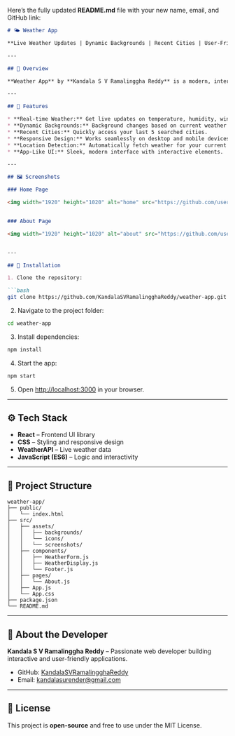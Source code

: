 Here’s the fully updated **README.md** file with your new name, email, and GitHub link:

````markdown
# 🌤 Weather App

**Live Weather Updates | Dynamic Backgrounds | Recent Cities | User-Friendly**

---

## 🔹 Overview

**Weather App** by **Kandala S V Ramalinggha Reddy** is a modern, interactive web app that lets you check real-time weather conditions for any city worldwide. With dynamic backgrounds reflecting the weather, recent search history, and a responsive design, it feels like a smooth, mobile-friendly app experience.

---

## 🌟 Features

* **Real-time Weather:** Get live updates on temperature, humidity, wind speed, and more.
* **Dynamic Backgrounds:** Background changes based on current weather (sunny, rainy, cloudy, snowy, stormy, foggy).
* **Recent Cities:** Quickly access your last 5 searched cities.
* **Responsive Design:** Works seamlessly on desktop and mobile devices.
* **Location Detection:** Automatically fetch weather for your current location.
* **App-Like UI:** Sleek, modern interface with interactive elements.

---

## 🖼 Screenshots

### Home Page

<img width="1920" height="1020" alt="home" src="https://github.com/user-attachments/assets/a255a4c5-a6f3-410b-b344-1b485ae617f1" />


### About Page

<img width="1920" height="1020" alt="about" src="https://github.com/user-attachments/assets/a53888e0-9e4d-4417-9db5-126931281d5a" />


---

## 🚀 Installation

1. Clone the repository:

```bash
git clone https://github.com/KandalaSVRamalingghaReddy/weather-app.git
````

2. Navigate to the project folder:

```bash
cd weather-app
```

3. Install dependencies:

```bash
npm install
```

4. Start the app:

```bash
npm start
```

5. Open [http://localhost:3000](http://localhost:3000) in your browser.

---

## ⚙️ Tech Stack

* **React** – Frontend UI library
* **CSS** – Styling and responsive design
* **WeatherAPI** – Live weather data
* **JavaScript (ES6)** – Logic and interactivity

---

## 📁 Project Structure

```
weather-app/
├── public/
│   └── index.html
├── src/
│   ├── assets/
│   │   ├── backgrounds/
│   │   └── icons/
│   │   └── screenshots/
│   ├── components/
│   │   ├── WeatherForm.js
│   │   ├── WeatherDisplay.js
│   │   └── Footer.js
│   ├── pages/
│   │   └── About.js
│   ├── App.js
│   └── App.css
├── package.json
└── README.md
```

---

## 💌 About the Developer

**Kandala S V Ramalinggha Reddy** – Passionate web developer building interactive and user-friendly applications.

* GitHub: [KandalaSVRamalingghaReddy](https://github.com/KandalaSVRamalingghaReddy)
* Email: [kandalasurender@gmail.com](mailto:kandalasurender@gmail.com)

---

## 📜 License

This project is **open-source** and free to use under the MIT License.
